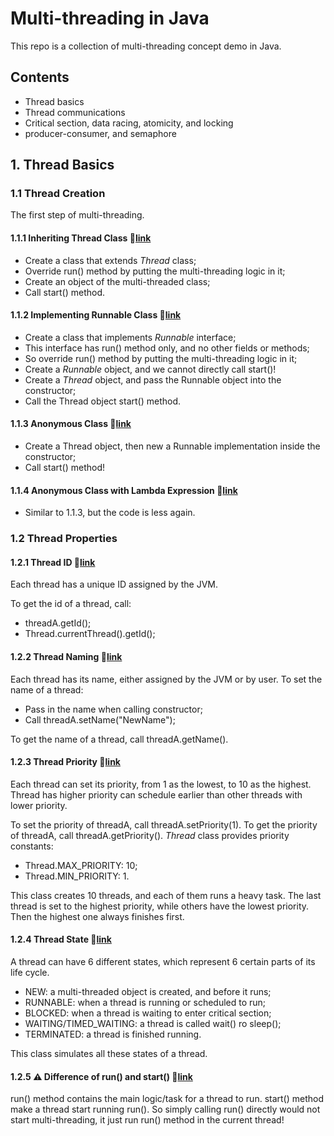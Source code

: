# Multi-threading in Java

This repo is a collection of multi-threading concept demo in Java.

## Contents
- Thread basics
- Thread communications
- Critical section, data racing, atomicity, and locking
- producer-consumer, and semaphore

## 1. Thread Basics

### 1.1 Thread Creation 

The first step of multi-threading.

#### 1.1.1 Inheriting Thread Class :link:[link](src/johnston/thread/basic/creation/InheritedThread.java)

- Create a class that extends <i>Thread</i> class;
- Override run() method by putting the multi-threading logic in it;
- Create an object of the multi-threaded class;
- Call start() method.

#### 1.1.2 Implementing Runnable Class :link:[link](src/johnston/thread/basic/creation/RunnableImpl.java)
- Create a class that implements <i>Runnable</i> interface;
- This interface has run() method only, and no other fields or methods;
- So override run() method by putting the multi-threading logic in it;
- Create a <i>Runnable</i> object, and we cannot directly call start()!
- Create a <i>Thread</i> object, and pass the Runnable object into the constructor;
- Call the Thread object start() method.

#### 1.1.3 Anonymous Class  :link:[link](src/johnston/thread/basic/creation/AnonymousThread.java)
- Create a Thread object, then new a Runnable implementation inside the constructor;
- Call start() method!

#### 1.1.4 Anonymous Class with Lambda Expression :link:[link](src/johnston/thread/basic/creation/AnonymousLambdaThread.java)
- Similar to 1.1.3, but the code is less again.

### 1.2 Thread Properties

#### 1.2.1 Thread ID :link:[link](src/johnston/thread/basic/properties/ThreadID.java)
Each thread has a unique ID assigned by the JVM.

To get the id of a thread, call:
- threadA.getId();
- Thread.currentThread().getId();

#### 1.2.2 Thread Naming  :link:[link](src/johnston/thread/basic/properties/ThreadNaming.java)
Each thread has its name, either assigned by the JVM or by user.
To set the name of a thread:
- Pass in the name when calling constructor;
- Call threadA.setName("NewName");

To get the name of a thread, call threadA.getName().

#### 1.2.3 Thread Priority :link:[link](src/johnston/thread/basic/properties/ThreadPriority.java)
Each thread can set its priority, from 1 as the lowest, to 10 as the highest. Thread
has higher priority can schedule earlier than other threads with lower priority.

To set the priority of threadA, call threadA.setPriority(1).
To get the priority of threadA, call threadA.getPriority().
<i>Thread</i> class provides priority constants:
- Thread.MAX_PRIORITY: 10;
- Thread.MIN_PRIORITY: 1.

This class creates 10 threads, and each of them runs a heavy task. The last thread is set
to the highest priority, while others have the lowest priority. Then the highest one always 
finishes first.

#### 1.2.4 Thread State :link:[link](src/johnston/thread/basic/properties/ThreadState.java)
A thread can have 6 different states, which represent 6 certain parts of its life cycle.

- NEW: a multi-threaded object is created, and before it runs;
- RUNNABLE: when a thread is running or scheduled to run;
- BLOCKED: when a thread is waiting to enter critical section;
- WAITING/TIMED_WAITING: a thread is called wait() ro sleep();
- TERMINATED: a thread is finished running.

This class simulates all these states of a thread.

#### 1.2.5 :warning: Difference of run() and start() :link:[link](src/johnston/thread/basic/properties/RunStartDiff.java)
run() method contains the main logic/task for a thread to run.
start() method make a thread start running run().
So simply calling run() directly would not start multi-threading, it just run run() method in 
the current thread!
